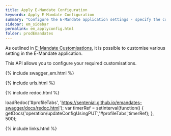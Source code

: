 ```yaml
---
title: Apply E-Mandate Configuration 
keywords: Apply E-Mandate Configuration
summary: "Configure the E-Mandate application settings - specify the colours required to match your branding and/or set your company icon, which will be displayed on the E-Mandate UI and in email notifications, etc."
sidebar: em_sidebar
permalink: em_applyconfig.html
folder: prodEmandates
---
```


As outlined in [E-Mandate Customisations](em_uicustomisations.html), it is possible to customise various setting in the E-Mandate application. 

This API allows you to configure your required customisations.

{% include swagger_em.html %}


{% include urls.html %}


<ul id="profileTabs" class="nav nav-tabs">
    
   
</ul>
 
 {% include redoc.html %}
 
 
loadRedoc('#profileTabs', 'https://sentenial.github.io/emandates-swagger/docs/redoc.html');
var timerRef = setInterval(function() { getDocs('operation/updateConfigUsingPUT','#profileTabs',timerRef); }, 500);


</script>


<div id="mydiv"></div>


</div>



</div>




{% include links.html %}
